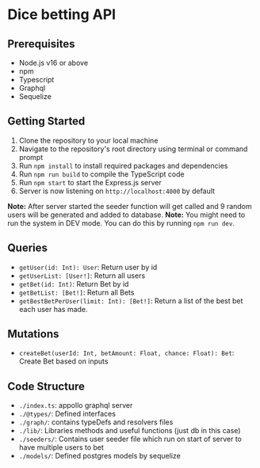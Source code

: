# Dice betting API

## Prerequisites
- Node.js v16 or above
- npm
- Typescript
- Graphql
- Sequelize

## Getting Started
1. Clone the repository to your local machine
2. Navigate to the repository's root directory using terminal or command prompt
3. Run `npm install` to install required packages and dependencies
4. Run `npm run build` to compile the TypeScript code
5. Run `npm start` to start the Express.js server
6. Server is now listening on `http://localhost:4000` by default

**Note:** After server started the seeder function will get called and 9 random users will be generated and added to database.
**Note:** You might need to run the system in DEV mode. You can do this by running `npm run dev`.

## Queries
- `getUser(id: Int): User`: Return user by id
- `getUserList: [User!]`: Return all users
- `getBet(id: Int)`: Return Bet by id
- `getBetList: [Bet!]`: Return all Bets
- `getBestBetPerUser(limit: Int): [Bet!]`: Return a list of the best bet each user has made.

## Mutations
- `createBet(userId: Int, betAmount: Float, chance: Float): Bet`: Create Bet based on inputs

## Code Structure
- `./index.ts`: appollo graphql server
- `./@types/`: Defined interfaces
- `./graph/`: contains typeDefs and resolvers files 
- `./lib/`: Libraries methods and useful functions (just db in this case)
- `./seeders/`: Contains user seeder file which run on start of server to have multiple users to bet
- `./models/`: Defined postgres models by sequelize 


